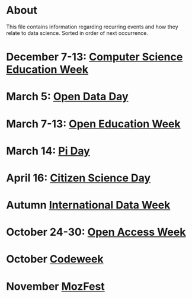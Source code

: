 # About 
This file contains information regarding recurring events and how they relate to data science. Sorted in order of next occurrence.

# December 7-13: [Computer Science Education Week](https://csedweek.org/)

# March 5: [Open Data Day](http://opendataday.org/)

# March 7-13: [Open Education Week](http://www.openeducationweek.org/)

# March 14: [Pi Day](http://www.piday.org/)

# April 16: [Citizen Science Day](http://staging.citizenscience.org/events/citizen-science-day/)

# Autumn [International Data Week](http://www.internationaldataweek.org/)

# October 24-30: [Open Access Week](http://www.openaccessweek.org/)

# October [Codeweek](http://codeweek.eu/)

# November [MozFest](https://wiki.mozilla.org/Mozfest/2015)

